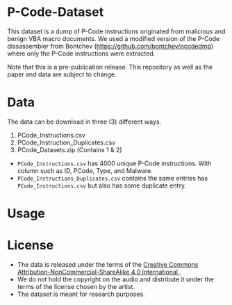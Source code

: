 # P-Code-Dataset

This dataset is a dump of P-Code instructions originated from malicious and benign VBA macro documents. We used a modified version of the P-Code dissassembler from Bontchev (https://github.com/bontchev/pcodedmp) where only the P-Code instructions were extracted.  

Note that this is a pre-publication release. This repository as well as the paper and data are subject to change.

# Data

The data can be download in three (3) different ways.  
1. PCode_Instructions.csv 
2. PCode_Instruction_Duplicates.csv
3. PCode_Datasets.zip (Contains 1 & 2)

* ```PCode_Instructions.csv``` has 4000 unique P-Code instructions. With column such as ID, PCode, Type, and Malware.
* ```PCode_Instructions_Duplicates.csv``` contains the same entries has ```PCode_Instructions.csv``` but also has some duplicate entry. 

# Usage

# License

* The data is released under the terms of the [Creative Commons Attribution-NonCommercial-ShareAlike 4.0 International  ](https://creativecommons.org/licenses/by-nc-sa/4.0/).
* We do not hold the copyright on the audio and distribute it under the terms of the license chosen by the artist.
* The dataset is meant for research purposes.
